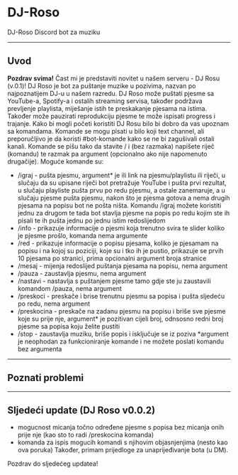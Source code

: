 # DJ-Roso
DJ-Roso Discord bot za muziku

----------------------------------------------------------
**Uvod**
-
**Pozdrav svima!**
Čast mi je predstaviti novitet u našem serveru - DJ Rosu (v.0.1)!
DJ Roso je bot za puštanje muzike u pozivima, nazvan po najpoznatijem DJ-u u našem razredu. DJ Roso može puštati pjesme sa YouTube-a, Spotify-a i ostalih streaming servisa, također podržava prevljenje playlista, miješanje istih te preskakanje pjesama na istima. Također može pauzirati reprodukciju pjesme te može ispisati progress i trajanje.
Kako bi mogli početi koristiti DJ Rosu bilo bi dobro da vas upoznam sa komandama.
Komande se mogu pisati u bilo koji text channel, ali preporučljivo je da koristi #bot-komande kako se ne bi zagušivali ostali kanali.
Komande se pišu tako da stavite / i (bez razmaka) napišete riječ (komandu) te razmak pa argument (opcionalno ako nije napomenuto drugačije).
Moguće komande su:
  - /igraj - pušta pjesmu, argument* je ili link na pjesmu/playlistu ili riječi, u slučaju da su upisane riječi bot pretražuje YouTube i pušta prvi rezultat, u slučaju playliste pušta prvu po redu pjesmu, a ostale zanemaruje, a u slučaju pjesme pušta pjesmu, nakon što je pjesma gotova a nema drugih pjesama na popisu bot ne pošta ništa. Komandu /igraj možete koristiti jednu za drugom te tada bot stavlja pjesme na popis po redu kojim ste ih pisali te ih pušta jednu po jednu istim redoslijedom
  - /info - prikazuje informacije o pjesmi koja trenutno svira te slider koliko je pjesme prošlo, komanda nema argumente
  - /red - prikazuje informacije o popisu pjesama, koliko je pjesamam na popisu i na kojoj su poziciji, koje su i tko ih je pustio, prikazuje se prvih 10 pjesama po stranici, prima opcionalni argument broja stranice
  - /mesaj - mijenja redoslijed puštanja pjesama na popisu, nema argument
  - /pauza - zaustavlja pjesmu, nema argument
  - /nastavi - nastavlja s puštanjem pjesme tamo gdje ste ju zaustavili komandom /pauza, nema argument
  - /preskoci - preskače i brise trenutnu pjesmu sa popisa i pušta sljedeću po redu, nema argument
  - /preskocina - preskače na zadanu pjesmu na popisu i briše sve pjesme koje su prije nje, argument* je pozitivan cijeli broj, odnsosno redni broj pjesme sa popisa koju želite pustiti
   - /stop - zaustavlja muziku, briše popis i isključuje se iz poziva
*argument je neophodan za funkcioniranje komande i ne možete poslati komandu bez argumenta

----------------------------------------------------------

**Poznati problemi**
-

----------------------------------------------------------

**Sljedeći update (DJ Roso v0.0.2)**
-
  - mogucnost micanja točno određene pjesme s popisa bez micanja onih prije nje (kao sto to radi /preskocina komanda)
  - komanda za ispis mogucih komandi s njihovim objasnjenjima (nesto kao ova poruka)
Također, primam prijedloge za unaprijeđivanje bota (u DM).

Pozdrav do sljedećeg updatea! 
